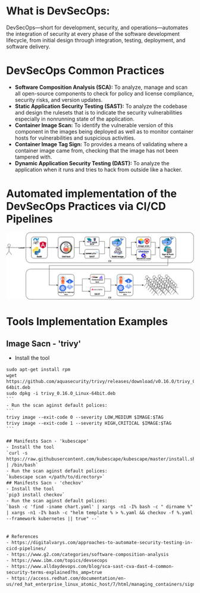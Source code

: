 # What is DevSecOps: 
DevSecOps—short for development, security, and operations—automates the integration of security at every phase of the software development lifecycle, from initial design through integration, testing, deployment, and software delivery.

# DevSecOps Common Practices
- **Software Composition Analysis (SCA):** To analyze, manage and scan all open-source components to check for policy and license compliance, security risks, and version updates. 
- **Static Application Security Testing (SAST):** To analyze the codebase and design the rulesets that is to indicate the security vulnerabilities especially in nonrunning state of the application.
- **Container Image Scan:** To identify the vulnerable version of this component in the images being deployed as well as to monitor container hosts for vulnerabilities and suspicious activities.
- **Container Image Tag Sign:** To provides a means of validating where a container image came from, checking that the image has not been tampered with.
- **Dynamic Application Security Testing (DAST):** To analyze the application when it runs and tries to hack from outside like a hacker. 

# Automated implementation of the DevSecOps Practices via CI/CD Pipelines
![alt text](https://github.com/saloyiana/DevSecOps-CI-CD-Pipelines/blob/main/devsecops-cicd-flow.png)   

# Tools Implementation Examples
## Image Sacn - 'trivy'   
- Install the tool      
````
sudo apt-get install rpm   
wget https://github.com/aquasecurity/trivy/releases/download/v0.16.0/trivy_0.16.0_Linux-64bit.deb   
sudo dpkg -i trivy_0.16.0_Linux-64bit.deb
```   
- Run the scan aginst default polices:    
```
trivy image --exit-code 0 --severity LOW,MEDIUM $IMAGE:$TAG    
trivy image --exit-code 1 --severity HIGH,CRITICAL $IMAGE:$TAG     
```

## Manifests Sacn - 'kubescape'   
- Install the tool      
`curl -s https://raw.githubusercontent.com/kubescape/kubescape/master/install.sh | /bin/bash`   
- Run the scan aginst default polices:    
`kubescape scan </path/to/directory>`   
## Manifests Sacn - 'checkov'
- Install the tool   
`pip3 install checkov`   
- Run the scan aginst default polices:   
`bash -c 'find -iname chart.yaml' | xargs -n1 -I% bash -c " dirname %" | xargs -n1 -I% bash -c "helm template % > %.yaml && checkov -f %.yaml --framework kubernetes || true" --`   


# References
- https://digitalvarys.com/approaches-to-automate-security-testing-in-cicd-pipelines/   
- https://www.g2.com/categories/software-composition-analysis   
- https://www.ibm.com/topics/devsecops   
- https://www.alldaydevops.com/blog/sca-sast-cva-dast-4-common-security-terms-explained?hs_amp=true   
- https://access.redhat.com/documentation/en-us/red_hat_enterprise_linux_atomic_host/7/html/managing_containers/signing_container_images   
